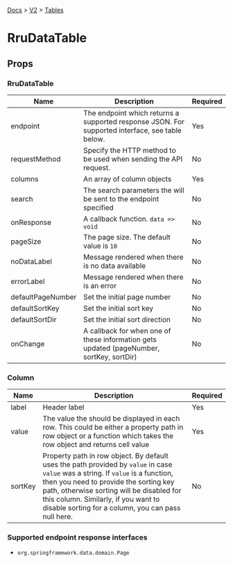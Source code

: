 [Docs](/) > [V2](/docs/v2/get-started) > [Tables](/docs/v2/components/RruDataTable)

# RruDataTable

## Props

### RruDataTable

| Name              | Description                                                                                     | Required |
| ----------------- | ----------------------------------------------------------------------------------------------- | -------- |
| endpoint          | The endpoint which returns a supported response JSON. For supported interface, see table below. | Yes      |
| requestMethod     | Specify the HTTP method to be used when sending the API request.                                | No       |
| columns           | An array of column objects                                                                      | Yes      |
| search            | The search parameters the will be sent to the endpoint specified                                | No       |
| onResponse        | A callback function. `data => void`                                                             | No       |
| pageSize          | The page size. The default value is `10`                                                        | No       |
| noDataLabel       | Message rendered when there is no data available                                                | No       |
| errorLabel        | Message rendered when there is an error                                                         | No       |
| defaultPageNumber | Set the initial page number                                                                     | No       |
| defaultSortKey    | Set the initial sort key                                                                        | No       |
| defaultSortDir    | Set the initial sort direction                                                                  | No       |
| onChange          | A callback for when one of these information gets updated (pageNumber, sortKey, sortDir)        | No       |

### Column

| Name    | Description                                                                                                                                                                                                                                                                                                          | Required |
| ------- | -------------------------------------------------------------------------------------------------------------------------------------------------------------------------------------------------------------------------------------------------------------------------------------------------------------------- | -------- |
| label   | Header label                                                                                                                                                                                                                                                                                                         | Yes      |
| value   | The value the should be displayed in each row. This could be either a property path in row object or a function which takes the row object and returns cell value                                                                                                                                                    | Yes      |
| sortKey | Property path in row object. By default uses the path provided by `value` in case `value` was a string. If `value` is a function, then you need to provide the sorting key path, otherwise sorting will be disabled for this column. Similarly, if you want to disable sorting for a column, you can pass null here. | No       |

### Supported endpoint response interfaces

- `org.springframework.data.domain.Page`
